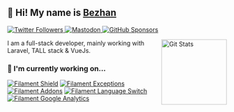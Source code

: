 ## 🥷 Hi! My name is [Bezhan](https://twitter.com/bezhanSalleh)

<p>
  <a href="https://twitter.com/bezhanSalleh">
    <img alt="Twitter Followers" src="https://img.shields.io/twitter/follow/bezhanSalleh?style=for-the-badge&logo=twitter&color=00ACEE">
  </a>
  <a rel="me" href="https://phpc.social/@BezhanSalleh">
    <img alt="Mastodon" src="https://img.shields.io/static/v1?label=Mastodon&message=phpc.social&style=for-the-badge&logo=mastodon&color=9697FF">
  </a>
  <a href="https://github.com/sponsors/bezhanSalleh">
    <img alt="GitHub Sponsors" src="https://img.shields.io/static/v1?label=Sponsor&message=%E2%9D%A4&style=for-the-badge&logo=github&color=FF69B4">
  </a>
</p>

<a href="https://github.com/bezhanSalleh"><img alt="Git Stats" src="http://github-readme-stats-bezhansalleh.vercel.app/api?username=bezhanSalleh&show_icons=true&count_private=true" align="right" height="150" /></a>


I am a full-stack developer, mainly working with Laravel, TALL stack & VueJs. <!-- I work for [Roshan](https://roshan.af) as an Application Developer, building innovative Applications for Mobile and Web in Telecom Industry! -->

### 🔭 I'm currently working on...
[![Filament Shield](https://github-readme-stats-bezhansalleh.vercel.app/api/pin/?username=bezhanSalleh&repo=filament-shield)](https://github.com/bezhanSalleh/filament-shield)
[![Filament Exceptions](https://github-readme-stats-bezhansalleh.vercel.app/api/pin/?username=bezhanSalleh&repo=filament-exceptions)](https://github.com/bezhanSalleh/filament-exceptions)
[![Filament Addons](https://github-readme-stats-bezhansalleh.vercel.app/api/pin/?username=bezhanSalleh&repo=filament-plugin-essentials)](https://github.com/bezhanSalleh/filament-plugin-essentials)
[![Filament Language Switch](https://github-readme-stats-bezhansalleh.vercel.app/api/pin/?username=bezhanSalleh&repo=filament-language-switch)](https://github.com/bezhanSalleh/filament-language-switch)
[![Filament Google Analytics](https://github-readme-stats-bezhansalleh.vercel.app/api/pin/?username=bezhanSalleh&repo=filament-google-analytics)](https://github.com/bezhanSalleh/filament-google-analytics)
<!-- - [Roshan.af](https://roshan.af), a rebuild with Filament and Tailwind CSS.
- [My Roshan](http://onelink.to/roshan) app, providing customers an efficient way to stay connected through Afghanistan’s largest telecommunications service provider anywhere inside the country and beyond. -->
